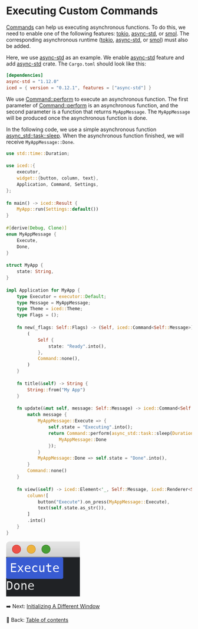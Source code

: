 # Executing Custom Commands

[Commands](https://docs.rs/iced/0.12.1/iced/struct.Command.html) can help us executing asynchronous functions.
To do this, we need to enable one of the following features: [tokio](https://docs.rs/crate/iced/0.12.1/features#tokio), [async-std](https://docs.rs/crate/iced/0.12.1/features#async-std), or [smol](https://docs.rs/crate/iced/0.12.1/features#smol).
The corresponding asynchronous runtime ([tokio](https://crates.io/crates/tokio), [async-std](https://crates.io/crates/async-std), or [smol](https://crates.io/crates/smol)) must also be added.

Here, we use [async-std](https://crates.io/crates/async-std) as an example.
We enable [async-std](https://docs.rs/crate/iced/latest/features#async-std) feature and add [async-std](https://crates.io/crates/async-std) crate.
The `Cargo.toml` should look like this:

```toml
[dependencies]
async-std = "1.12.0"
iced = { version = "0.12.1", features = ["async-std"] }
```

We use [Command::perform](https://docs.rs/iced/0.12.1/iced/struct.Command.html#method.perform) to execute an asynchronous function.
The first parameter of [Command::perform](https://docs.rs/iced/0.12.1/iced/struct.Command.html#method.perform) is an asynchronous function, and the second parameter is a function that returns `MyAppMessage`.
The `MyAppMessage` will be produced once the asynchronous function is done.

In the following code, we use a simple asynchronous function [async_std::task::sleep](https://docs.rs/async-std/1.12.0/async_std/task/fn.sleep.html).
When the asynchronous function finished, we will receive `MyAppMessage::Done`.

```rust
use std::time::Duration;

use iced::{
    executor,
    widget::{button, column, text},
    Application, Command, Settings,
};

fn main() -> iced::Result {
    MyApp::run(Settings::default())
}

#[derive(Debug, Clone)]
enum MyAppMessage {
    Execute,
    Done,
}

struct MyApp {
    state: String,
}

impl Application for MyApp {
    type Executor = executor::Default;
    type Message = MyAppMessage;
    type Theme = iced::Theme;
    type Flags = ();

    fn new(_flags: Self::Flags) -> (Self, iced::Command<Self::Message>) {
        (
            Self {
                state: "Ready".into(),
            },
            Command::none(),
        )
    }

    fn title(&self) -> String {
        String::from("My App")
    }

    fn update(&mut self, message: Self::Message) -> iced::Command<Self::Message> {
        match message {
            MyAppMessage::Execute => {
                self.state = "Executing".into();
                return Command::perform(async_std::task::sleep(Duration::from_secs(1)), |_| {
                    MyAppMessage::Done
                });
            }
            MyAppMessage::Done => self.state = "Done".into(),
        }
        Command::none()
    }

    fn view(&self) -> iced::Element<'_, Self::Message, iced::Renderer<Self::Theme>> {
        column![
            button("Execute").on_press(MyAppMessage::Execute),
            text(self.state.as_str()),
        ]
        .into()
    }
}
```

![Executing custom commands](./pic/executing_custom_commands.png)

:arrow_right:  Next: [Initializing A Different Window](./initializing_a_different_window.md)

:blue_book: Back: [Table of contents](./../README.md)
